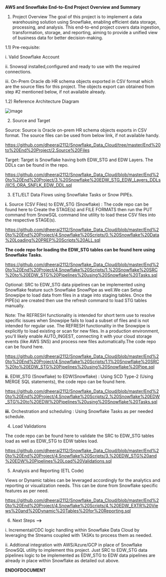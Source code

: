 **AWS and Snowflake End-to-End Project Overview and Summary**

1. Project Overview
The goal of this project is to implement a data warehousing solution using Snowflake, enabling efficient data storage, processing, and analysis. This end-to-end project covers data ingestion, transformation, storage, and reporting, aiming to provide a unified view of business data for better decision-making.

1.1) Pre-requisite:

i. Valid Snowflake Account

ii. Snowsql installed,configured and ready to use with the required connections.

iii. On-Prem Oracle db HR schema objects exported in CSV format which are the source files for this project. The objects export can obtained from step #2 mentioned below, if not available already.

1.2) Reference Architecture Diagram

![image](https://github.com/user-attachments/assets/0e444026-c36a-470d-b5b2-334395d8d19d)

2.  Source and Target
   
Source: Source is Oracle on-prem HR schema objects exports in CSV format. The source files can be used from below link, if not available handy.

https://github.com/dheeraj2112/Snowflake_Data_Cloud/tree/master/End%20to%20End%20Project/2.Source%20Files

Target: Target is Snowflake having both EDW_STG and EDW Layers. The DDLs can be found in the repo. 

https://github.com/dheeraj2112/Snowflake_Data_Cloud/blob/master/End%20to%20End%20Project/3.%20Snowflake%20EDW_STG_EDW_Layers_DDLs/IICS_ORA_SNFLK_EDW_DDL.sql

3.  ETL/ELT Data Flows using Snowflake Tasks or Snow PIPEs.

**i.** Source (CSV Files) to EDW_STG (Snowflake) : The code repo can be found here to Create the STAGE(s) and FILE FORMATS then run the PUT command from SnowSQL command line utility to load these CSV files into the respective STAGE(s).

https://github.com/dheeraj2112/Snowflake_Data_Cloud/blob/master/End%20to%20End%20Project/4.Snowflake%20Scripts/0.%20Snowflake%20Data%20Loading%20PREP%20Scripts%20ALL.sql

**The code repo for loading the EDW_STG tables can be found here using Snowflake Tasks.**

https://github.com/dheeraj2112/Snowflake_Data_Cloud/blob/master/End%20to%20End%20Project/4.Snowflake%20Scripts/1.%20Snowflake%20SRC%20to%20EDW_STG%20Pipelines%20using%20Snowflake%20Tasks.sql

Optional: SRC to EDW_STG data pipelines can be implemented using Snowflake feature such Snowflake SnowPipe as well.We can Setup Snowpipe to load data from files in a stage into staging tables. Once the PIPE(s) are created  then use the refresh command to load STG tables manually.

Note: The REFRESH functionality is intended for short term use to resolve specific issues when Snowpipe fails to load a subset of files and is not intended for regular use.
The REFRESH functionality in the Snowpipe is explicitly to load existing or scan for new files. In a production environment, you'll likely enable AUTO_INGEST, connecting it with your cloud storage events (like AWS SNS) and process new files automatically.The code repo can be found here.

https://github.com/dheeraj2112/Snowflake_Data_Cloud/blob/master/End%20to%20End%20Project/4.Snowflake%20Scripts/1.1%20Snowflake%20SRC%20to%20EDW_STG%20Pipelines%20using%20Snowflake%20Pipe.sql

**ii.** EDW_STG (Snowflake) to EDW(Snowflake) : Using SCD Type-2 (Using MERGE SQL statements), the code repo can be found here.

https://github.com/dheeraj2112/Snowflake_Data_Cloud/blob/master/End%20to%20End%20Project/4.Snowflake%20Scripts/2.%20Snowflake%20EDW_STG%20to%20EDW%20Pipelines%20using%20Snowflake%20Tasks.sql

**iii.** Orchestration and scheduling : Using Snowflake Tasks as per needed schedule.
   
4.  Load Validations

The code repo can be found here to validate the SRC to EDW_STG tables load as well as EDW_STG to EDW tables load.

https://github.com/dheeraj2112/Snowflake_Data_Cloud/blob/master/End%20to%20End%20Project/4.Snowflake%20Scripts/3.%20EDW_STG%20and%20EDW%20Pipelines%20Load%20Validations.sql
   
5.  Analysis and Reporting (ETL Code)

Views or Dynamic tables can be leveraged accordingly for the analytics and reporting or visualization needs. This can be done from Snowflake specific features as per need.

https://github.com/dheeraj2112/Snowflake_Data_Cloud/blob/master/End%20to%20End%20Project/4.Snowflake%20Scripts/4.%20EDW_EXTR%20Views%20and%20Dynamic%20Tables%20for%20Reporting.sql
   
6.  Next Steps **-->**
    
i. Incremental/CDC logic handling within Snowflake Data Cloud by leveraging the Streams coupled with TASKs to process them as needed.

ii. Addtional integration with AWS/Azure/GCP in place of Snowflake SnowSQL utility to implement this project. Just SRC to EDW_STG data pipelines logic to be implemented as EDW_STG to EDW data pipelines are already in place within Snowflake as detailed out above.

**ENDOFDOCUMENT**

